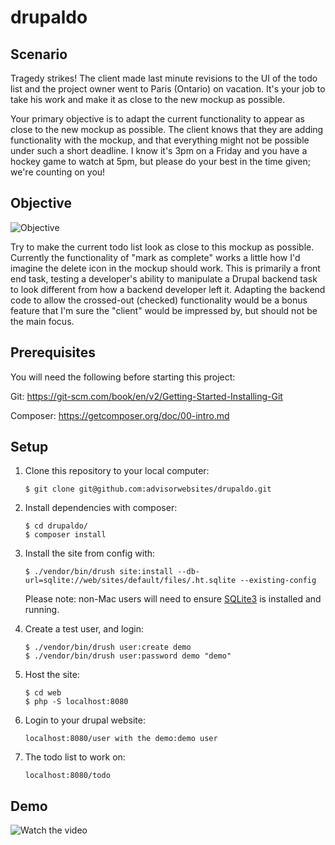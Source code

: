 # drupaldo

## Scenario

Tragedy strikes! The client made last minute revisions to the UI of the todo list and the project owner went to Paris (Ontario) on vacation. It's your job to take his work and make it as close to the new mockup as possible.

Your primary objective is to adapt the current functionality to appear as close to the new mockup as possible. The client knows that they are adding functionality with the mockup, and that everything might not be possible under such a short deadline. I know it's 3pm on a Friday and you have a hockey game to watch at 5pm, but please do your best in the time given; we're counting on you!

## Objective

![Objective](docs/todo_list.svg)

Try to make the current todo list look as close to this mockup as possible. Currently the functionality of "mark as complete" works a little how I'd imagine the delete icon in the mockup should work. This is primarily a front end task, testing a developer's ability to manipulate a Drupal backend task to look different from how a backend developer left it. Adapting the backend code to allow the crossed-out (checked) functionality would be a bonus feature that I'm sure the "client" would be impressed by, but should not be the main focus.

## Prerequisites
You will need the following before starting this project:

Git:
  https://git-scm.com/book/en/v2/Getting-Started-Installing-Git
  
Composer:
  https://getcomposer.org/doc/00-intro.md

## Setup

1. Clone this repository to your local computer:
    ```
    $ git clone git@github.com:advisorwebsites/drupaldo.git
    ```
2. Install dependencies with composer:
    ```
    $ cd drupaldo/
    $ composer install
    ```
3. Install the site from config with:

    ```
    $ ./vendor/bin/drush site:install --db-url=sqlite://web/sites/default/files/.ht.sqlite --existing-config
    ```
    
    Please note: non-Mac users will need to ensure [SQLite3](https://www.sqlite.org/index.html) is installed and running.

4. Create a test user, and login:

    ```
    $ ./vendor/bin/drush user:create demo
    $ ./vendor/bin/drush user:password demo "demo"
    ```

5. Host the site:

    ```
    $ cd web
    $ php -S localhost:8080
    ```

6. Login to your drupal website:

    ```
    localhost:8080/user with the demo:demo user
    ```


7. The todo list to work on:

    ```
    localhost:8080/todo
    ```
    
## Demo
![Watch the video](docs/drupaldo-demo.gif)


